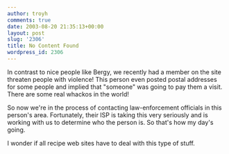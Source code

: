 ```yaml
---
author: troyh
comments: true
date: 2003-08-20 21:35:13+00:00
layout: post
slug: '2306'
title: No Content Found
wordpress_id: 2306
---
```


In contrast to nice people like Bergy, we recently had a member on the site threaten people with violence! This person even posted postal addresses for some people and implied that "someone" was going to pay them a visit. There are some real whackos in the world!

So now we're in the process of contacting law-enforcement officials in this person's area. Fortunately, their ISP is taking this very seriously and is working with us to determine who the person is. So that's how my day's going.

I wonder if all recipe web sites have to deal with this type of stuff.
